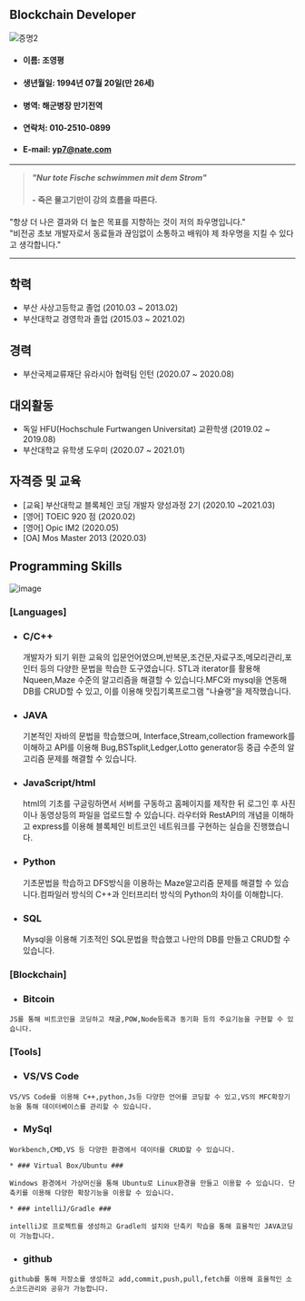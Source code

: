 ## Blockchain Developer #
![증명2](https://user-images.githubusercontent.com/80379900/110737822-745b7c00-8271-11eb-8bcb-42c542b24790.jpg)
  
  * #### 이름: 조영평
  * #### 생년월일: 1994년 07월 20일(만 26세)
  * #### 병역: 해군병장 만기전역
  * #### 연락처: 010-2510-0899
  * #### E-mail: yp7@nate.com    

    
  ---
  >***"Nur tote Fische schwimmen mit dem Strom"***
  >
  >#### - 죽은 물고기만이 강의 흐름을 따른다. ####
  
  "항상 더 나은 결과와 더 높은 목표를 지향하는 것이 저의 좌우명입니다."  
  "비전공 초보 개발자로서 동료들과 끊임없이 소통하고 배워야 제 좌우명을 지킬 수 있다고 생각합니다."
  
  ---  



  ## 학력
  * 부산 사상고등학교 졸업 (2010.03 ~ 2013.02)
  * 부산대학교 경영학과 졸업 (2015.03 ~ 2021.02)


  ## 경력
  * 부산국제교류재단 유라시아 협력팀 인턴 (2020.07 ~ 2020.08)
  
  
  ## 대외활동
  * 독일 HFU(Hochschule Furtwangen Universitat) 교환학생 (2019.02 ~ 2019.08)
  * 부산대학교 유학생 도우미 (2020.07 ~ 2021.01)
  
  
  ## 자격증 및 교육
  * [교육] 부산대학교 블록체인 코딩 개발자 양성과정 2기 (2020.10 ~2021.03)
  * [영어] TOEIC 920 점 (2020.02)
  * [영어] Opic IM2 (2020.05)
  * [OA] Mos Master 2013 (2020.03)

  
  ## Programming Skills
  ![image](https://user-images.githubusercontent.com/80379900/110747182-4f6f0500-8281-11eb-969a-27a96f246fe0.png)
  ### [Languages]
  
  * ### C/C++ ### 
  
    개발자가 되기 위한 교육의 입문언어였으며,반복문,조건문,자료구조,메모리관리,포인터 등의 다양한 문법을 학습한 도구였습니다.
    STL과 iterator를 활용해 Nqueen,Maze 수준의 알고리즘을 해결할 수 있습니다.MFC와 mysql을 연동해 DB를 CRUD할 수 있고, 
    이를 이용해 맛집기록프로그램 "나슐랭"을 제작했습니다.
    
  * ### JAVA ###

    기본적인 자바의 문법을 학습했으며, Interface,Stream,collection framework를 이해하고 API를 이용해 Bug,BSTsplit,Ledger,Lotto generator등
    중급 수준의 알고리즘 문제를 해결할 수 있습니다. 
  
  * ### JavaScript/html ###

    html의 기초를 구글링하면서 서버를 구동하고 홈페이지를 제작한 뒤 로그인 후 사진이나 동영상등의 파일을 업로드할 수 있습니다.
    라우터와 RestAPI의 개념을 이해하고 express를 이용해 블록체인 비트코인 네트워크를 구현하는 실습을 진행했습니다.
   
  * ### Python ###

    기초문법을 학습하고 DFS방식을 이용하는 Maze알고리즘 문제를 해결할 수 있습니다.컴파일러 방식의 C++과 인터프리터 방식의 Python의 차이를 이해합니다.
  
  * ### SQL ###

    Mysql을 이용해 기초적인 SQL문법을 학습했고 나만의 DB를 만들고 CRUD할 수 있습니다.
    
   ### [Blockchain]
   
   * ### Bitcoin ###

    JS를 통해 비트코인을 코딩하고 채굴,POW,Node등록과 동기화 등의 주요기능을 구현할 수 있습니다.
   
   ### [Tools]
   
   * ### VS/VS Code ###

    VS/VS Code를 이용해 C++,python,Js등 다양한 언어를 코딩할 수 있고,VS의 MFC확장기능을 통해 데이터베이스를 관리할 수 있습니다.

   * ### MySql ###

    Workbench,CMD,VS 등 다양한 환경에서 데이터를 CRUD할 수 있습니다.
  
    * ### Virtual Box/Ubuntu ###

    Windows 환경에서 가상머신을 통해 Ubuntu로 Linux환경을 만들고 이용할 수 있습니다. 단축키를 이용해 다양한 확장기능을 이용할 수 있습니다.
   
    * ### intelliJ/Gradle ###

    intelliJ로 프로젝트를 생성하고 Gradle의 설치와 단축키 학습을 통해 효율적인 JAVA코딩이 가능합니다.
   
   * ### github ###

    github를 통해 저장소를 생성하고 add,commit,push,pull,fetch를 이용해 효율적인 소스코드관리와 공유가 가능합니다.

    
